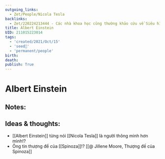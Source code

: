 ```yaml
---
outgoing_links:
  - Zet/People/Nicola Tesla
backlinks:
  - Zet/220224213444 - Các nhà khoa học cũng thường khảo cứu về Siêu hình học
title: Albert Einstein
UID: 211015223014
tags:
  - 'created/2021/Oct/15'
  - 'seed🥜'
  - 'permanent/people'
birth: 
death: 
publish: True
---
```

# Albert Einstein

## Notes:


## Ideas & thoughts:
-   [[Albert Einstein]] từng nói [[Nicola Tesla]] là người thông minh hơn mình!?
-   Ông tin thượng để của [[Spinoza]]!? [[@ Jillene Moore, Thượng đế của Spinoza]]